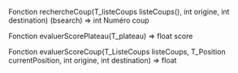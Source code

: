 Fonction rechercheCoup(T_listeCoups listeCoups(), int origine, int destination) (bsearch) => int Numéro coup

Fonction evaluerScorePlateau(T_plateau) => float score

Fonction evaluerScoreCoup(T_ListeCoups listeCoups, T_Position currentPosition, int origine, int destination) => float